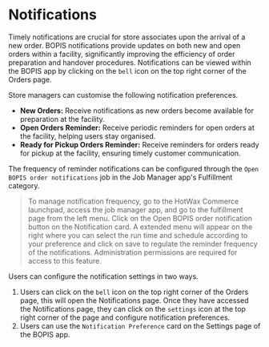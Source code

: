 # Notifications

Timely notifications are crucial for store associates upon the arrival of a new order. BOPIS notifications provide updates on both new and open orders within a facility, significantly improving the efficiency of order preparation and handover procedures. Notifications can be viewed within the BOPIS app by clicking on the `bell` icon on the top right corner of the Orders page.  

Store managers can customise the following notification preferences. 

* **New Orders:** Receive notifications as new orders become available for preparation at the facility.
* **Open Orders Reminder:** Receive periodic reminders for open orders at the facility, helping users stay organised.
* **Ready for Pickup Orders Reminder:** Receive reminders for orders ready for pickup at the facility, ensuring timely customer communication.

The frequency of reminder notifications can be configured through the `Open BOPIS order notifications` job in the Job Manager app's Fulfillment category.  

>To manage notification frequency, go to the HotWax Commerce launchpad, access the job manager app, and go to the fulfillment page from the left menu. Click on the Open BOPIS order notification button on the Notification card. A extended menu will appear on the right where you can select the run time and schedule according to your preference and click on save to regulate the reminder frequency of the notifications. Administration permissions are required for access to this feature.

Users can configure the notification settings in two ways. 
1. Users can click on the `bell` icon on the top right corner of the Orders page, this will open the Notifications page. Once they have accessed the Notifications page, they can click on the `settings` icon at the top right corner of the page and configure notification preferences. 
2. Users can use the `Notification Preference` card on the Settings page of the BOPIS app.  

